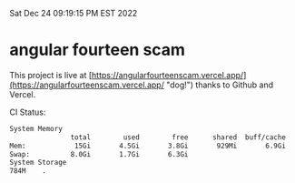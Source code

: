 Sat Dec 24 09:19:15 PM EST 2022

# angular fourteen scam


This project is live at [https://angularfourteenscam.vercel.app/](https://angularfourteenscam.vercel.app/ "dog!") thanks to Github and Vercel.

CI Status: 

```bash
System Memory
               total        used        free      shared  buff/cache   available
Mem:            15Gi       4.5Gi       3.8Gi       929Mi       6.9Gi       9.5Gi
Swap:          8.0Gi       1.7Gi       6.3Gi
System Storage
784M	.
